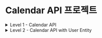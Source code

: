 # Calendar API 프로젝트

<details>
<summary>Level 1 - Calendar API</summary>

## 프로젝트 소개
이 프로젝트는 일정 관리를 위한 기본적인 CRUD(Create, Read, Update, Delete) 기능을 제공하는 REST API입니다.

## 기술 스택
- Java 17
- Spring Boot 3.4.0
- Spring Data JPA
- H2 Database
- Lombok
- Gradle

## ERD (Entity Relationship Diagram)

```mermaid
erDiagram
CALENDAR {
Long id PK "자동 생성되는 기본키"
String name "일정 담당자 이름"
String title "일정 제목"
String details "일정 상세 내용"
LocalDateTime createdDate "생성 일시"
LocalDateTime lastModifiedDate "수정 일시"
}  
```

## API 엔드포인트

### 1. 일정 생성
- **POST** `/calendar`
- Request Body:
  ```json
  {
      "name": "일정 이름",
      "title": "일정 제목",
      "details": "일정 상세내용"
  }


### 2. 일정 조회
- 단일 조회: **GET** `/calendar/{id}`
- 전체 조회: **GET** `/calendar/all`

### 3. 일정 수정
- **PATCH** `/calendar/{id}`
- Request Body:
  ```json
  {
      "name": "수정된 이름",
      "title": "수정된 제목",
      "details": "수정된 상세내용"
  }
  ```

### 4. 일정 삭제
- **DELETE** `/calendar/{id}`

## 주요 기능
- 일정 데이터의 생성 시간(`createdDate`)과 수정 시간(`lastModifiedDate`) 자동 기록
- JPA Auditing을 통한 시간 정보 자동 관리
- DTO 패턴을 통한 데이터 전송 계층 분리

## 데이터베이스 설정
H2 인메모리 데이터베이스를 사용하며, 다음 설정으로 접근 가능합니다:
- URL: `jdbc:h2:mem:testdb`
- Username: `sa`
- Password: (빈 값)
- H2 콘솔: `http://localhost:8080/h2-console`

## 빌드 및 실행 방법

bash
프로젝트 빌드
./gradlew build
애플리케이션 실행
./gradlew bootRun

## 참고사항
- 애플리케이션 실행 시 자동으로 테이블이 생성됩니다
- 인메모리 데이터베이스를 사용하므로 애플리케이션 재시작 시 데이터가 초기화됩니다

</details>

<details>
<summary>Level 2 - Calendar API with User Entity</summary>

## 프로젝트 소개
이 프로젝트는 Level 1의 기능을 확장하여 사용자(User) 엔티티를 추가하고, 사용자와 일정 간의 관계를 구현한 REST API입니다.

## 기술 스택
- Java 17
- Spring Boot 3.4.0
- Spring Data JPA
- H2 Database
- Lombok
- Gradle
- Jakarta Validation

## ERD (Entity Relationship Diagram)

```mermaid
erDiagram
USER {
Long id PK "자동 생성되는 기본키"
String name "사용자 이름"
String email "이메일 주소"
LocalDateTime createDate "생성 일시"
} 
CALENDAR {
Long id PK "자동 생성되는 기본키"
Long user_id FK "사용자 ID"
String title "일정 제목"
String details "일정 상세 내용"
LocalDateTime createdDate "생성 일시"
LocalDateTime lastModifiedDate "수정 일시"
}
USER ||--o{ CALENDAR : "has"
```

## API 엔드포인트

### 1. 사용자 관리
- **POST** `/user`
  - 사용자 생성
  ```json
  {
      "name": "사용자 이름",
      "email": "user@example.com"
  }
  ```
- **GET** `/user/{name}`
  - 사용자 ID 조회

### 2. 일정 관리
- **POST** `/calendar/user/{id}`
  - 특정 사용자의 일정 생성
  ```json
  {
      "title": "일정 제목",
      "details": "일정 상세내용"
  }
  ```
- **GET** `/calendar/user/{id}`
  - 특정 사용자의 모든 일정 조회
- **GET** `/calendar/all`
  - 전체 일정 조회
- **PATCH** `/calendar`
  - 일정 수정
  ```json
  {
      "requestCalendarDto": {
          "title": "수정할 일정 제목",
          "details": "현재 상세내용"
      },
      "newDetails": "변경할 상세내용"
  }
  ```
- **DELETE** `/calendar/user/{id}`
  - 특정 사용자의 일정 삭제

## 주요 기능
- 이메일 유효성 검사 (`@Email` 어노테이션 사용)
- JPA를 활용한 사용자-일정 간 일대다 관계 구현
- 일정 데이터의 생성 시간과 수정 시간 자동 기록
- DTO 패턴을 통한 계층 분리

## 데이터베이스 설정
H2 인메모리 데이터베이스를 사용하며, 다음 설정으로 접근 가능합니다:
- URL: `jdbc:h2:mem:testdb`
- Username: `sa`
- Password: (빈 값)
- H2 콘솔: `http://localhost:8080/h2-console`

## 참고사항
- 애플리케이션 실행 시 자동으로 테이블이 생성됩니다
- 인메모리 데이터베이스를 사용하므로 애플리케이션 재시작 시 데이터가 초기화됩니다
- Level 1과 달리 사용자 엔티티가 추가되어 일정 관리에 사용자 개념이 도입되었습니다

</details>